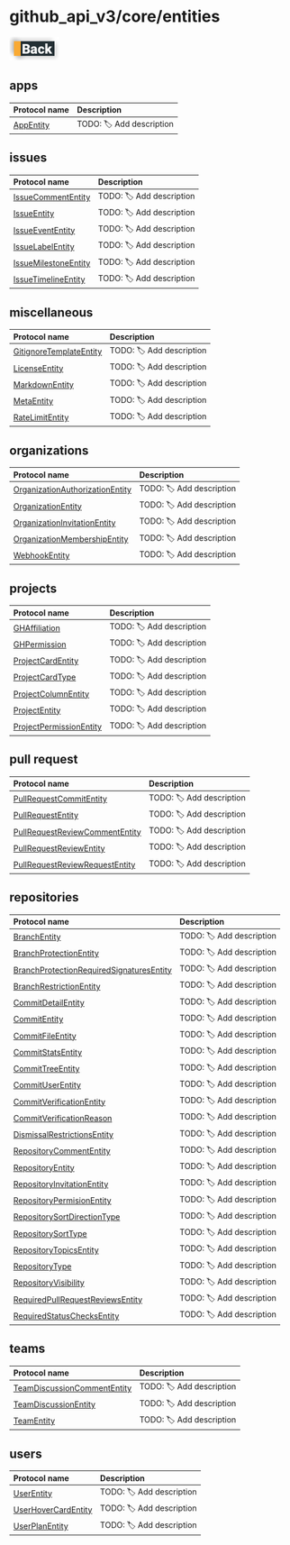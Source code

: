 # github_api_v3/core/entities

[![Back](../../../../docs/img/button_back.png "Back") ](../README.md)

## apps

|Protocol name                                  | Description               |
|:----------------------------------------------|:--------------------------|
|[AppEntity](./apps/AppEntity.swift)                   | TODO: 🏷 Add description  |


## issues

|Protocol name                                                | Description               |
|:------------------------------------------------------------|:--------------------------|
|[IssueCommentEntity](./issues/IssueCommentEntity.swift)      | TODO: 🏷 Add description  |
|[IssueEntity](./issues/IssueEntity.swift)                    | TODO: 🏷 Add description  |
|[IssueEventEntity](./issues/IssueEventEntity.swift)          | TODO: 🏷 Add description  |
|[IssueLabelEntity](./issues/IssueLabelEntity.swift)          | TODO: 🏷 Add description  |
|[IssueMilestoneEntity](./issues/IssueMilestoneEntity.swift)  | TODO: 🏷 Add description  |
|[IssueTimelineEntity](./issues/IssueTimelineEntity.swift)    | TODO: 🏷 Add description  |


## miscellaneous

|Protocol name                                                            | Description               |
|:------------------------------------------------------------------------|:--------------------------|
|[GitignoreTemplateEntity](./miscellaneous/GitignoreTemplateEntity.swift) | TODO: 🏷 Add description  |
|[LicenseEntity](./miscellaneous/LicenseEntity.swift)                     | TODO: 🏷 Add description  |
|[MarkdownEntity](./miscellaneous/MarkdownEntity.swift)                   | TODO: 🏷 Add description  |
|[MetaEntity](./miscellaneous/MetaEntity.swift)                           | TODO: 🏷 Add description  |
|[RateLimitEntity](./miscellaneous/RateLimitEntity.swift)                 | TODO: 🏷 Add description  |


## organizations

|Protocol name                                                                            | Description               |
|:----------------------------------------------------------------------------------------|:--------------------------|
|[OrganizationAuthorizationEntity](./organizations/OrganizationAuthorizationEntity.swift) | TODO: 🏷 Add description  |
|[OrganizationEntity](./organizations/OrganizationEntity.swift)                           | TODO: 🏷 Add description  |
|[OrganizationInvitationEntity](./organizations/OrganizationInvitationEntity.swift)       | TODO: 🏷 Add description  |
|[OrganizationMembershipEntity](./organizations/OrganizationMembershipEntity.swift)       | TODO: 🏷 Add description  |
|[WebhookEntity](./organizations/WebhookEntity.swift)                                     | TODO: 🏷 Add description  |


## projects

|Protocol name                                                       | Description               |
|:-------------------------------------------------------------------|:--------------------------|
|[GHAffiliation](./projects/GHAffiliation.swift)                     | TODO: 🏷 Add description  |
|[GHPermission](./projects/GHPermission.swift)                       | TODO: 🏷 Add description  |
|[ProjectCardEntity](./projects/ProjectCardEntity.swift)             | TODO: 🏷 Add description  |
|[ProjectCardType](./projects/ProjectCardType.swift)                 | TODO: 🏷 Add description  |
|[ProjectColumnEntity](./projects/ProjectColumnEntity.swift)         | TODO: 🏷 Add description  |
|[ProjectEntity](./projects/ProjectEntity.swift)                     | TODO: 🏷 Add description  |
|[ProjectPermissionEntity](./projects/ProjectPermissionEntity.swift) | TODO: 🏷 Add description  |


## pull request

|Protocol name                                                                          | Description               |
|:--------------------------------------------------------------------------------------|:--------------------------|
|[PullRequestCommitEntity](./pull_requests/PullRequestCommitEntity.swift)               | TODO: 🏷 Add description  |
|[PullRequestEntity](./pull_requests/PullRequestEntity.swift)                           | TODO: 🏷 Add description  |
|[PullRequestReviewCommentEntity](./pull_requests/PullRequestReviewCommentEntity.swift) | TODO: 🏷 Add description  |
|[PullRequestReviewEntity](./pull_requests/PullRequestReviewEntity.swift)               | TODO: 🏷 Add description  |
|[PullRequestReviewRequestEntity](./pull_requests/PullRequestReviewRequestEntity.swift) | TODO: 🏷 Add description  |


## repositories

|Protocol name                                                                                              | Description               |
|:----------------------------------------------------------------------------------------------------------|:--------------------------|
|[BranchEntity](./repositories/BranchEntity.swift)                                                          | TODO: 🏷 Add description  |
|[BranchProtectionEntity](./repositories/BranchProtectionEntity.swift)                                      | TODO: 🏷 Add description  |
|[BranchProtectionRequiredSignaturesEntity](./repositories/BranchProtectionRequiredSignaturesEntity.swift)  | TODO: 🏷 Add description  |
|[BranchRestrictionEntity](./repositories/BranchRestrictionEntity.swift)                                    | TODO: 🏷 Add description  |
|[CommitDetailEntity](./repositories/CommitDetailEntity.swift)                                              | TODO: 🏷 Add description  |
|[CommitEntity](./repositories/CommitEntity.swift)                                                          | TODO: 🏷 Add description  |
|[CommitFileEntity](./repositories/CommitFileEntity.swift)                                                  | TODO: 🏷 Add description  |
|[CommitStatsEntity](./repositories/CommitStatsEntity.swift)                                                | TODO: 🏷 Add description  |
|[CommitTreeEntity](./repositories/CommitTreeEntity.swift)                                                  | TODO: 🏷 Add description  |
|[CommitUserEntity](./repositories/CommitUserEntity.swift)                                                  | TODO: 🏷 Add description  |
|[CommitVerificationEntity](./repositories/CommitVerificationEntity.swift)                                  | TODO: 🏷 Add description  |
|[CommitVerificationReason](./repositories/CommitVerificationReason.swift)                                  | TODO: 🏷 Add description  |
|[DismissalRestrictionsEntity](./repositories/DismissalRestrictionsEntity.swift)                            | TODO: 🏷 Add description  |
|[RepositoryCommentEntity](./repositories/RepositoryCommentEntity.swift)                                    | TODO: 🏷 Add description  |
|[RepositoryEntity](./repositories/RepositoryEntity.swift)                                                  | TODO: 🏷 Add description  |
|[RepositoryInvitationEntity](./repositories/RepositoryInvitationEntity.swift)                              | TODO: 🏷 Add description  |
|[RepositoryPermisionEntity](./repositories/RepositoryPermisionEntity.swift)                                | TODO: 🏷 Add description  |
|[RepositorySortDirectionType](./repositories/RepositorySortDirectionType.swift)                            | TODO: 🏷 Add description  |
|[RepositorySortType](./repositories/RepositorySortType.swift)                                              | TODO: 🏷 Add description  |
|[RepositoryTopicsEntity](./repositories/RepositoryTopicsEntity.swift)                                      | TODO: 🏷 Add description  |
|[RepositoryType](./repositories/RepositoryType.swift)                                                      | TODO: 🏷 Add description  |
|[RepositoryVisibility](./repositories/RepositoryVisibility.swift)                                          | TODO: 🏷 Add description  |
|[RequiredPullRequestReviewsEntity](./repositories/RequiredPullRequestReviewsEntity.swift)                  | TODO: 🏷 Add description  |
|[RequiredStatusChecksEntity](./repositories/RequiredStatusChecksEntity.swift)                              | TODO: 🏷 Add description  |


## teams

|Protocol name                                                             | Description               |
|:-------------------------------------------------------------------------|:--------------------------|
|[TeamDiscussionCommentEntity](./teams/TeamDiscussionCommentEntity.swift)  | TODO: 🏷 Add description  |
|[TeamDiscussionEntity](./teams/TeamDiscussionEntity.swift)                | TODO: 🏷 Add description  |
|[TeamEntity](./teams/TeamEntity.swift)                                    | TODO: 🏷 Add description  |

## users

|Protocol name                                            | Description               |
|:--------------------------------------------------------|:--------------------------|
|[UserEntity](./users/UserEntity.swift)                   | TODO: 🏷 Add description  |
|[UserHoverCardEntity](./users/UserHoverCardEntity.swift) | TODO: 🏷 Add description  |
|[UserPlanEntity](./users/UserPlanEntity.swift)           | TODO: 🏷 Add description  |
